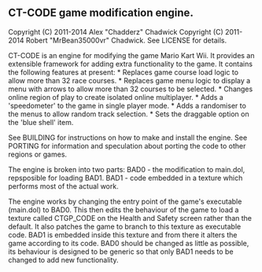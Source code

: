 ## CT-CODE game modification engine.
Copyright (C) 2011-2014 Alex "Chadderz" Chadwick
Copyright (C) 2011-2014 Robert "MrBean35000vr" Chadwick.
See LICENSE for details.



CT-CODE is an engine for modifying the game Mario Kart Wii. It provides an
extensible framework for adding extra functionality to the game. It contains
the following features at present:
	* Replaces game course load logic to allow more than 32 race courses.
	* Replaces game menu logic to display a menu with arrows to allow more than
	  32 courses to be selected.
	* Changes online region of play to create isolated online multiplayer.
	* Adds a 'speedometer' to the game in single player mode.
	* Adds a randomiser to the menus to allow random track selection.
	* Sets the draggable option on the 'blue shell' item.

See BUILDING for instructions on how to make and install the engine.
See PORTING for information and speculation about porting the code to other
regions or games.

The engine is broken into two parts:
	BAD0 - the modification to main.dol, repsposible for loading BAD1.
	BAD1 - code embedded in a texture which performs most of the actual work.

The engine works by changing the entry point of the game's executable
(main.dol) to BAD0. This then edits the behaviour of the game to load a texture
called CTGP_CODE on the Health and Safety screen rather than the default. It
also patches the game to branch to this texture as executable code. BAD1 is
embedded inside this texture and from there it alters the game according to its
code. BAD0 should be changed as little as possible, its behaviour is designed
to be generic so that only BAD1 needs to be changed to add new functionality.
